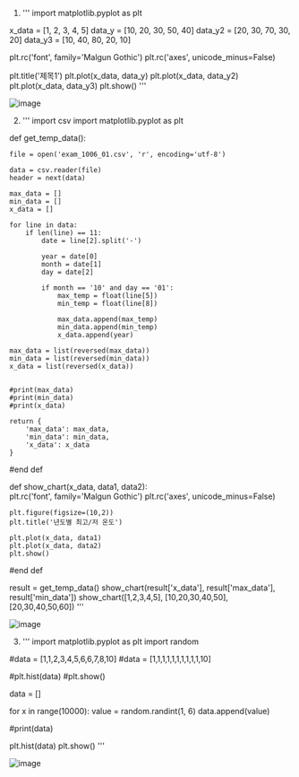 1. '''
import matplotlib.pyplot as plt

x_data = [1, 2, 3, 4, 5]
data_y = [10, 20, 30, 50, 40]
data_y2 = [20, 30, 70, 30, 20]
data_y3 = [10, 40, 80, 20, 10]

plt.rc('font', family='Malgun Gothic')
plt.rc('axes', unicode_minus=False)

plt.title('제목1')
plt.plot(x_data, data_y)
plt.plot(x_data, data_y2)
plt.plot(x_data, data_y3)
plt.show()
'''

![image](https://github.com/JD12321/1-2-ME/assets/127118453/77b9ecd3-8dbd-4670-b556-50add4e74d84)


2. ''' 
import csv
import matplotlib.pyplot as plt

def get_temp_data():
    
    file = open('exam_1006_01.csv', 'r', encoding='utf-8')

    data = csv.reader(file)
    header = next(data)

    max_data = []
    min_data = []
    x_data = []

    for line in data:
        if len(line) == 11:
            date = line[2].split('-')

            year = date[0]
            month = date[1]
            day = date[2]

            if month == '10' and day == '01':
                max_temp = float(line[5])
                min_temp = float(line[8])

                max_data.append(max_temp)
                min_data.append(min_temp)
                x_data.append(year)

    max_data = list(reversed(max_data))
    min_data = list(reversed(min_data))
    x_data = list(reversed(x_data))
    
    
    #print(max_data)
    #print(min_data)
    #print(x_data)
    
    return {
        'max_data': max_data,
        'min_data': min_data,
        'x_data': x_data
    }    
    
#end def


def show_chart(x_data, data1, data2):    
    plt.rc('font', family='Malgun Gothic')
    plt.rc('axes', unicode_minus=False)

    plt.figure(figsize=(10,2))
    plt.title('년도별 최고/저 온도')
    
    plt.plot(x_data, data1)
    plt.plot(x_data, data2)
    plt.show()
#end def


result = get_temp_data()
show_chart(result['x_data'], result['max_data'], result['min_data'])
show_chart([1,2,3,4,5], [10,20,30,40,50], [20,30,40,50,60])
'''

![image](https://github.com/JD12321/1-2-ME/assets/127118453/03eaf0bd-dc3d-40ef-99d2-93237ee12790)


3. '''
import matplotlib.pyplot as plt
import random

#data = [1,1,2,3,4,5,6,6,7,8,10]
#data = [1,1,1,1,1,1,1,1,1,1,10]

#plt.hist(data)
#plt.show()

data = []

for x in range(10000):
    value = random.randint(1, 6)
    data.append(value)
    
#print(data)

plt.hist(data)
plt.show()
'''

![image](https://github.com/JD12321/1-2-ME/assets/127118453/ce58e9b5-9784-4836-8a7b-c3deeceafff1)
